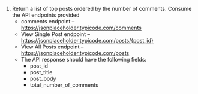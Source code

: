 1. Return a list of top posts ordered by the number of comments. Consume the API endpoints provided
	- comments endpoint – https://jsonplaceholder.typicode.com/comments
	-  View Single Post endpoint – https://jsonplaceholder.typicode.com/posts/{post_id}
	-  View All Posts endpoint – https://jsonplaceholder.typicode.com/posts
	- The API response should have the following fields: 
		- post_id 
		- post_title
		- post_body 
		- total_number_of_comments
